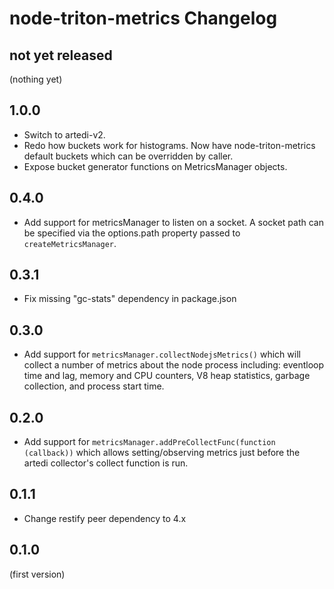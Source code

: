 # node-triton-metrics Changelog

## not yet released

(nothing yet)

## 1.0.0

- Switch to artedi-v2.
- Redo how buckets work for histograms. Now have node-triton-metrics default
  buckets which can be overridden by caller.
- Expose bucket generator functions on MetricsManager objects.

## 0.4.0

- Add support for metricsManager to listen on a socket. A socket path can be specified
  via the options.path property passed to `createMetricsManager`.

## 0.3.1

- Fix missing "gc-stats" dependency in package.json

## 0.3.0

- Add support for `metricsManager.collectNodejsMetrics()` which will collect a
  number of metrics about the node process including: eventloop time and lag,
  memory and CPU counters, V8 heap statistics, garbage collection, and process
  start time.

## 0.2.0

- Add support for `metricsManager.addPreCollectFunc(function (callback))` which
  allows setting/observing metrics just before the artedi collector's collect
  function is run.

## 0.1.1

- Change restify peer dependency to 4.x

## 0.1.0

(first version)

